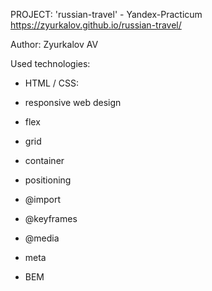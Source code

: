 PROJECT: 'russian-travel' - Yandex-Practicum
https://zyurkalov.github.io/russian-travel/

Author: Zyurkalov AV

Used technologies:
- HTML / CSS:

- responsive web design
- flex
- grid
- container
- positioning
- @import
- @keyframes
- @media
- meta
- BEM
